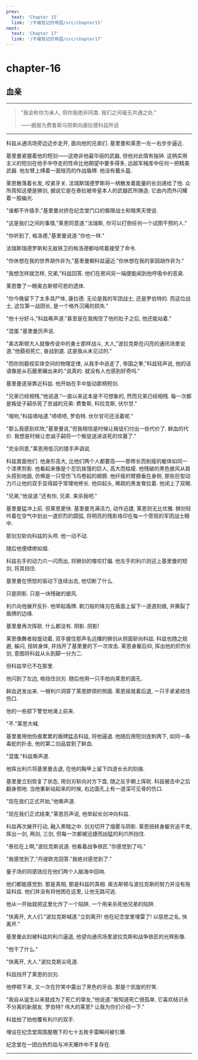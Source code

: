 ```yaml
---
prev:
  text: 'Chapter 15'
  link: '/不被铭记的帝国/src/chapter15'
next:
  text: 'Chapter 17'
  link: '/不被铭记的帝国/src/chapter17'
---
```


# chapter-16

## 血亲

--------

> "我会称你为亲人, 但你我绝非同类. 我们之间毫无共通之处."
>
>——据报为费鲁斯马努斯向康拉德科兹所说

--------

科兹从通讯场旁边迈步走开, 面向他的兄弟们. 基里曼和莱恩一左一右步步逼近.

基里曼紧握着他的短剑——这绝非他最华丽的武器, 但他对此情有独钟. 这柄实用主义的短剑在他手中夺走的性命比他期望中要多得多, 远超军械库中任何一把精美武器. 他左臂上缚着一面锃亮的作战盾牌. 他没有戴头盔.

莱恩散落着长发, 咬紧牙关. 法瑞斯瑞德罗斯将一柄散发着能量的长剑递给了他. 众所周知这便是狮剑, 据说它是在泰拉被帝皇本人的武器匠所铸造. 它由内而外闪耀着一股幽光.

"谁都不许插手,"基里曼对挤在纪念堂门口的极限战士和暗黑天使说.

"这是我们之间的事情,"莱恩同意道."法瑞斯, 你可以打倒任何一个试图干预的人."

"你听到了, 格洛德,"基里曼说道."你也一样."

法瑞斯瑞德罗斯和无敌铁卫的格洛德都咕哝着接受了命令.

"你休想在我的世界胡作非为,"基里曼朝科兹逼近."你休想在我的家园胡作非为."

"我想怎样就怎样, 兄弟,"科兹回答. 他们在房间另一端便能闻到他呼吸中的恶臭.

莱恩瞥了一眼奥古斯顿可悲的遗体.

"你今晚留下了太多具尸体, 康拉德. 无论是我的军团战士, 还是罗伯特的. 而这位战士, 这位第一战团长, 是一个格外沉痛的损失."

"他十分好斗,"科兹嘶声道."甚至是在我掏空了他的肚子之后, 他还能站着."

"混蛋."基里曼厉声说.

"奥古斯顿大人就像传说中的勇士那样战斗, 大人,"波拉克斯在闪亮的通讯场里说道."他藐视死亡, 奋战到底. 这是我从未见过的."

"而你则藐视实体空间的物理定律, 从我手中逃走了, 帝国之拳,"科兹轻声说, 他的话语像是从石磨里碾出来的."说真的. 就没有人也感到好奇吗."

基里曼逐渐靠近科兹. 他开始在手中旋动那柄短剑.

"兄弟已经相残,"他说道."一直以来这本是不可想象的, 然而兄弟已经相残. 每一次都是叛徒子嗣杀死了忠诚的兄弟: 费鲁斯, 科拉克斯, 伏尔甘."

"哦哟,"科兹嘀咕道."啧啧啧, 罗伯特. 伏尔甘可还活着呢."

"那么我感到欢欣,"基里曼说,"但我相信是时候让叛徒们付出一些代价了. 鲜血的代价. 我想是时候让忠诚子嗣将一个叛徒送进该死的坟墓了."

"完全同意,"莱恩用低沉的猎手声调说.

科兹直面他们. 他身形高大, 比他们两个人都要高——那修长而削瘦的躯体如同一个漆黑剪影. 他看起来像是个忍饥挨饿的巨人, 高大而枯瘦. 他残破的黑色披风从肩头搭到地面, 仿佛是一只受伤飞鸟卷起的翅膀. 他纤瘦的臂膀垂在身侧, 那些巨型动力爪让他的双手显得超乎常理地修长. 他仰起头, 稀疏的黑发耷拉着. 他闭上了双眼.

"兄弟,"他说道."还有你, 兄弟. 来杀我吧."

基里曼猛冲上前. 但莱恩更快. 基里曼充满活力, 动作迅捷, 莱恩则无比优雅. 狮剑轻吟着在空气中划出一道炽烈的圆弧, 将明亮的残影烙印在每一个旁观的军团战士眼中.

那剑刃斩向科兹的头颅. 他一动不动.

随后他便缥缈如烟.

科兹右手的动力爪一闪而出, 将狮剑的噬咬打偏. 他左手的利爪则迎上基里曼的短剑, 将其挡住.

基里曼在愤怒的驱动下连续出击, 他切断了什么.

只是阴影. 只是一块残破的披风.

利爪向他展开反扑. 他举起盾牌. 剃刀般的锋刃在盾面上留下一道道刻痕, 并撕裂了盾牌的边缘.

基里曼再次挥砍. 什么都没有. 阴影. 阴影!

莱恩像舞者般旋动着, 双手握住那声名远播的狮剑从侧面斩向科兹. 科兹也随之规避, 躲闪, 扭转身体, 并挡开了基里曼的下一次攻击. 莱恩身躯后仰, 挥出他的炽烈长剑, 意图将科兹从头到脚一分为二.

但科兹早已不在那里.

他闪到了左边, 格挡住剑刃. 随后他用一只手拍向莱恩的面孔.

鲜血迸发出来. 一根利爪洞穿了莱恩脖颈的侧面. 莱恩摇晃着后退, 一只手紧紧捂住伤口.

他的一些部下警觉地涌上前来.

"不."莱恩大喊.

基里曼用他伤痕累累的盾牌猛击科兹, 将他逼退. 他随后用短剑连刺两下, 如同一条毒蛇的扑击, 他的第二剑品尝到了鲜血.

"混蛋."科兹嘶声道.

他挥出利爪将基里曼击退, 在他的胸甲上留下四道长长的刻痕.

基里曼立刻恢复了状态, 用剑刃斩向对方下盘, 随之反手朝上挥砍. 科兹被击中之后翻身倒地. 当他重新站起来的时候, 右边面孔上有一道深可见骨的伤口.

"现在我们正式开始,"他嘶声道.

"现在我们正式结束,"莱恩厉声说, 他举起长剑冲向科兹.

科兹再次展开行动, 融入黑暗之中. 剑刃切开了烟雾与阴影. 莱恩扭转身躯穷追不舍, 挥出一剑, 两剑, 三剑, 但每一次都被迅捷而凶猛的利爪所挡住.

"泰拉在上啊,"波拉克斯说道. 他看着战争铁匠."你感觉到了吗."

"我感觉到了,"丹提欧克回答."我绝对感觉到了."

量子场的同感效应在他们两个人脑海中回响.

他们都能感觉到. 那是真相, 那是科兹的真相. 奥古斯顿与波拉克斯的努力并没有拖延科兹. 他们并没有将他困在这里, 让他无路可逃.

他从一开始就把这里化作了一个陷阱, 一个用来杀死他兄弟的陷阱.

"快离开, 大人们."波拉克斯喊道."立刻离开! 他在纪念堂里埋雷了! 以慈悲之名, 快离开."

基里曼此刻被科兹的利爪逼退, 他望向通讯场里波拉克斯和战争铁匠的光辉影像.

"他干了什么."

"快离开, 大人."波拉克斯尖吼道.

科兹挡开了莱恩的剑刃.

他停顿下来, 又一次在狞笑中露出了黑色的牙齿. 那是个凯旋的狞笑.

"我自从诞生以来就成为了死亡的挚友,"他说道."我知道死亡很孤单, 它喜欢结识永不分离的新朋友. 罗伯特? 伟大的莱恩? 让我为你们介绍一下."

科兹拍了拍他覆有利爪的双手.

埋设在纪念堂周围屋檐下的七十五枚手雷瞬间被引爆.

纪念堂在一团白热烈焰与冲天爆炸中不复存在.

--------
